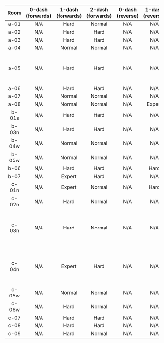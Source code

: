 | Room | 0-dash (forwards) | 1-dash (forwards) | 2-dash (forwards) | 0-dash (reverse) | 1-dash (reverse) | 2-dash (reverse) | Comments |
|:-:|:-:|:-:|:-:|:-:|:-:|:-:|-|
| a-01 | N/A | Hard | Normal | N/A | N/A | Normal |  |
| a-02 | N/A | Hard | Hard | N/A | N/A | N/A |  |
| a-03 | N/A | Hard | Hard | N/A | N/A | N/A |  |
| a-04 | N/A | Normal | Normal | N/A | N/A | N/A |  |
| a-05 | N/A | Hard | Hard | N/A | N/A | Expert | 2DR very precise, cloud super helps |
| a-06 | N/A | Hard | Hard | N/A | N/A | Expert |  |
| a-07 | N/A | Normal | Normal | N/A | N/A | Normal |  |
| a-08 | N/A | Normal | Normal | N/A | Expert | Normal |  |
| b-01s | N/A | Hard | Hard | N/A | N/A | Hard |  |
| b-03n | N/A | Hard | Hard | N/A | N/A | N/A |  |
| b-04w | N/A | Normal | Normal | N/A | N/A | N/A |  |
| b-05w | N/A | Normal | Normal | N/A | N/A | N/A |  |
| b-06 | N/A | Hard | Hard | N/A | Hard | Normal |  |
| b-07 | N/A | Expert | Hard | N/A | N/A | N/A |  |
| c-01n | N/A | Expert | Normal | N/A | Hard | Normal |  |
| c-02n | N/A | Hard | Normal | N/A | N/A | N/A |  |
| c-03n | N/A | Hard | Normal | N/A | N/A | N/A | Reverse route boring falling room, so cut |
| c-04n | N/A | Expert | Hard | N/A | N/A | N/A | Reverse route boring falling room, so cut |
| c-05w | N/A | Normal | Normal | N/A | N/A | N/A |  |
| c-06w | N/A | Hard | Normal | N/A | N/A | N/A |  |
| c-07 | N/A | Hard | Hard | N/A | N/A | N/A |  |
| c-08 | N/A | Hard | Hard | N/A | N/A | N/A |  |
| c-09 | N/A | Hard | Normal | N/A | N/A | N/A |  |